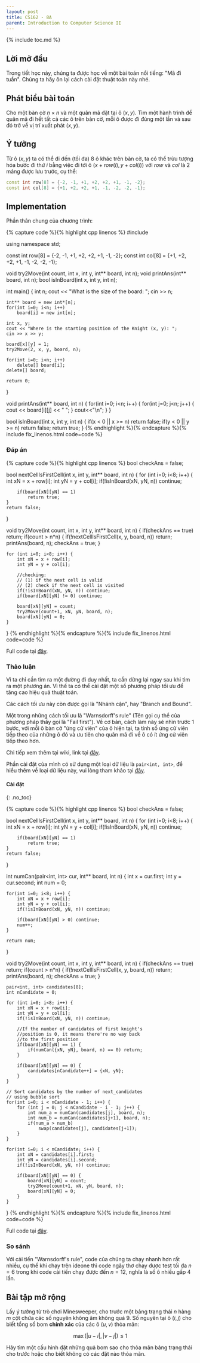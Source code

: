 ```yaml
---
layout: post
title: CS162 - 8A
parent: Introduction to Computer Science II
--- 
```


{% include toc.md %}

## Lời mở đầu

Trong tiết học này, chúng ta được học về một bài toán nổi tiếng: "Mã đi tuần". Chúng ta hãy ôn lại cách cài đặt thuật toán này nhé.

## Phát biểu bài toán

Cho một bàn cờ $n\times n$ và một quân mã đặt tại ô $(x, y)$. Tìm một hành trình để quân mã đi hết tất cả các ô trên bàn cờ, mỗi ô được đi đúng một lần và sau đó trở về vị trí xuất phát $(x, y)$.

## Ý tưởng

Từ ô $(x, y)$ ta có thể đi đến (tối đa) $8$ ô khác trên bàn cờ, ta có thể trừu tượng hóa bước đi thứ $i$ bằng việc đi tới ô $(x + row(i) , y + col(i))$ với $row$ và $col$ là 2 mảng được lưu trước, cụ thể:

```cpp 
const int row[8] = {-2, -1, +1, +2, +2, +1, -1, -2};
const int col[8] = {+1, +2, +2, +1, -1, -2, -2, -1};
```

## Implementation

Phần thân chung của chương trình:

{% capture code %}{% highlight cpp linenos %}
#include <iostream>

using namespace std;

const int row[8] = {-2, -1, +1, +2, +2, +1, -1, -2};
const int col[8] = {+1, +2, +2, +1, -1, -2, -2, -1};

void try2Move(int count, int x, int y, int** board, int n);
void printAns(int** board, int n);
bool isInBoard(int x, int y, int n);

int main() {
    int n;
    cout << "What is the size of the board: ";
    cin >> n;
    
    int** board = new int*[n];
    for(int i=0; i<n; i++)
        board[i] = new int[n];
    
    int x, y;
    cout << "Where is the starting position of the Knight (x, y): ";
    cin >> x >> y;
    
    board[x][y] = 1;
    try2Move(2, x, y, board, n);
    
    for(int i=0; i<n; i++)
        delete[] board[i];
    delete[] board;
    
    return 0;
}

void printAns(int** board, int n) {
    for(int i=0; i<n; i++) {
        for(int j=0; j<n; j++) {
            cout << board[i][j] << " ";
        }
        cout<<"\n";
    }
}

bool isInBoard(int x, int y, int n) {
    if(x < 0 || x >= n) return false;
    if(y < 0 || y >= n) return false;
    return true;
}
{% endhighlight %}{% endcapture %}{% include fix_linenos.html code=code %}

### Đáp án

{% capture code %}{% highlight cpp linenos %}
bool checkAns = false;

bool nextCellIsFirstCell(int x, int y, int** board, int n) {
    for (int i=0; i<8; i++) {
        int xN = x + row[i];
        int yN = y + col[i];
        if(!isInBoard(xN, yN, n)) continue;
        
        if(board[xN][yN] == 1)
            return true;
    }
    return false;
}

void try2Move(int count, int x, int y, int** board, int n) {
    if(checkAns == true) return;
    if(count > n*n) {
        if(!nextCellIsFirstCell(x, y, board, n)) return;
        printAns(board, n);
        checkAns = true;
    }
    
    for (int i=0; i<8; i++) {
        int xN = x + row[i];
        int yN = y + col[i];
        
        //checking:
        // (1) if the next cell is valid
        // (2) check if the next cell is visited
        if(!isInBoard(xN, yN, n)) continue;
        if(board[xN][yN] != 0) continue;
        
        board[xN][yN] = count;
        try2Move(count+1, xN, yN, board, n);
        board[xN][yN] = 0;
    }
}
{% endhighlight %}{% endcapture %}{% include fix_linenos.html code=code %}

Full code tại [đây](https://ideone.com/IBLAi9).

### Thảo luận

Vì ta chỉ cần tìm ra một đường đi duy nhất, ta cần dừng lại ngay sau khi tìm ra một phương án. Vì thế ta có thể cài đặt một số phương pháp tối ưu để tăng cao hiệu quả thuật toán.

Các cách tối ưu này còn được gọi là "Nhánh cận", hay "Branch and Bound".

Một trong những cách tối ưu là "Warnsdorff's rule" (Tên gọi cụ thể của phương pháp thầy gọi là "Fail first"). Về cơ bản, cách làm này sẽ nhìn trước $1$ bước, với mỗi ô bàn cờ "ứng cử viên" của ô hiện tại, ta tính số ứng cử viên tiếp theo của những ô đó và ưu tiên cho quân mã đi về ô có ít ứng cử viên tiếp theo hơn.

Chi tiếp xem thêm tại wiki, link tại [đây](https://en.wikipedia.org/wiki/Knight%27s_tour#Warnsdorff's_rule).

Phần cài đặt của mình có sử dụng một loại dữ liệu là `pair<int, int>`, để hiểu thêm về loại dữ liệu này, vui lòng tham khảo tại [đây](https://cplusplus.com/reference/utility/pair/pair/).

#### Cài đặt
{: .no_toc}

{% capture code %}{% highlight cpp linenos %}
bool checkAns = false;

bool nextCellIsFirstCell(int x, int y, int** board, int n) {
    for (int i=0; i<8; i++) {
        int xN = x + row[i];
        int yN = y + col[i];
        if(!isInBoard(xN, yN, n)) continue;
        
        if(board[xN][yN] == 1)
            return true;
    }
    return false;
}

int numCan(pair<int, int> cur, int** board, int n) {
    int x = cur.first;
    int y = cur.second;
    int num = 0;
    
    for(int i=0; i<8; i++) {
        int xN = x + row[i];
        int yN = y + col[i];
        if(!isInBoard(xN, yN, n)) continue;
        
        if(board[xN][yN] > 0) continue;
        num++;
    }
    
    return num;
}

void try2Move(int count, int x, int y, int** board, int n) {
    if(checkAns == true) return;
    if(count > n*n) {
        if(!nextCellIsFirstCell(x, y, board, n)) return;
        printAns(board, n);
        checkAns = true;
    }
    
    pair<int, int> candidates[8];
    int nCandidate = 0;
    
    for (int i=0; i<8; i++) {
        int xN = x + row[i];
        int yN = y + col[i];
        if(!isInBoard(xN, yN, n)) continue;
        
        //If the number of candidates of first knight's
        //position is 0, it means there're no way back 
        //to the first position
        if(board[xN][yN] == 1) {
            if(numCan({xN, yN}, board, n) == 0) return;
        }
        
        if(board[xN][yN] == 0) {
            candidates[nCandidate++] = {xN, yN};
        }
    }
    
    // Sort candidates by the number of next_candidates
    // using bubble sort
    for(int i=0; i < nCandidate - 1; i++) {
        for (int j = 0; j < nCandidate - i - 1; j++) {
            int num_a = numCan(candidates[j], board, n);
            int num_b = numCan(candidates[j+1], board, n);
            if(num_a > num_b)
                swap(candidates[j], candidates[j+1]);
        }
    }
    
    for(int i=0; i < nCandidate; i++) {
        int xN = candidates[i].first;
        int yN = candidates[i].second;
        if(!isInBoard(xN, yN, n)) continue;
        
        if(board[xN][yN] == 0) {
            board[xN][yN] = count;
            try2Move(count+1, xN, yN, board, n);
            board[xN][yN] = 0;
        }
    }
}
{% endhighlight %}{% endcapture %}{% include fix_linenos.html code=code %}

Full code tại [đây](https://ideone.com/9MqsfO).

### So sánh

Với cải tiến "Warnsdorff's rule", code của chúng ta chạy nhanh hơn rất nhiều, cụ thể khi chạy trên ideone thì code ngây thơ chạy được test tối đa $n=6$ trong khi code cải tiến chạy được đến $n=12$, nghĩa là số ô nhiều gấp $4$ lần.

## Bài tập mở rộng

Lấy ý tưởng từ trò chơi Minesweeper, cho trước một bảng trạng thái $n$ hàng $m$ cột chứa các số nguyên không âm không quá $9$. Số nguyên tại ô $(i, j)$ cho biết tổng số bom **chính xác** của các ô $(u, v)$ thỏa mãn:

$$\max(\vert u-i \vert, \vert v - j \vert) \le 1$$

Hãy tìm một cấu hình đặt những quả bom sao cho thỏa mãn bảng trạng thái cho trước hoặc cho biết không có các đặt nào thỏa mãn.